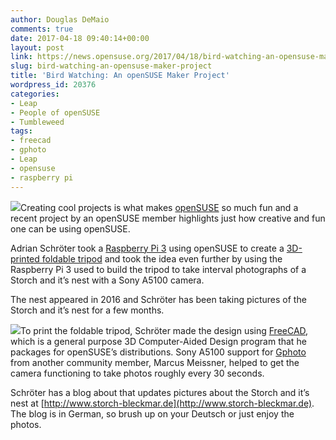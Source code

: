 ```yaml
---
author: Douglas DeMaio
comments: true
date: 2017-04-18 09:40:14+00:00
layout: post
link: https://news.opensuse.org/2017/04/18/bird-watching-an-opensuse-maker-project/
slug: bird-watching-an-opensuse-maker-project
title: 'Bird Watching: An openSUSE Maker Project'
wordpress_id: 20376
categories:
- Leap
- People of openSUSE
- Tumbleweed
tags:
- freecad
- gphoto
- Leap
- opensuse
- raspberry pi
---
```


![](http://www.storch-bleckmar.de/pictures/photo/2017.04/thumbnail/2017.04.14-16:30:55.jpeg)Creating cool projects is what makes [openSUSE](https://www.opensuse.org/) so much fun and a recent project by an openSUSE member highlights just how creative and fun one can be using openSUSE.

Adrian Schröter took a [Raspberry Pi 3](https://www.raspberrypi.org) using openSUSE to create a [3D-printed foldable tripod](http://www.thingiverse.com/thing:1460181) and took the idea even further by using the Raspberry Pi 3 used to build the tripod to take interval photographs of a Storch and it’s nest with a Sony A5100 camera.

The nest appeared in 2016 and Schröter has been taking pictures of the Storch and it’s nest for a few months.

![](http://www.storch-bleckmar.de/blog/images/DSC_0112.JPG)To print the foldable tripod, Schröter made the design using [FreeCAD](https://software.opensuse.org/package/FreeCAD), which is a general purpose 3D Computer-Aided Design program that he packages for openSUSE’s distributions. Sony A5100 support for [Gphoto ](https://software.opensuse.org/package/gphoto)from another community member, Marcus Meissner, helped to get the camera functioning to take photos roughly every 30 seconds.

Schröter has a blog about that updates pictures about the Storch and it’s nest at [http://www.storch-bleckmar.de](http://www.storch-bleckmar.de). The blog is in German, so brush up on your Deutsch or just enjoy the photos.

